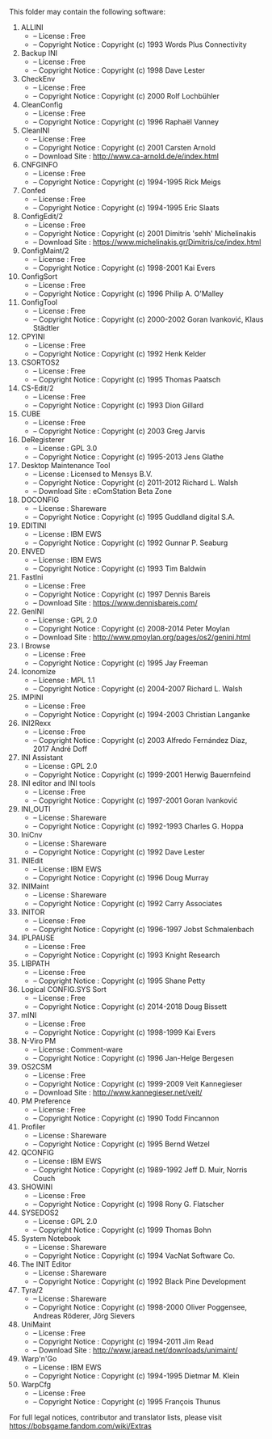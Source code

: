﻿This folder may contain the following software:

1. ALLINI
   - – License : Free
   - – Copyright Notice : Copyright (c) 1993 Words Plus Connectivity
2. Backup INI
   - – License : Free
   - – Copyright Notice : Copyright (c) 1998 Dave Lester
3. CheckEnv
   - – License : Free
   - – Copyright Notice : Copyright (c) 2000 Rolf Lochbühler
4. CleanConfig
   - – License : Free
   - – Copyright Notice : Copyright (c) 1996 Raphaël Vanney
5. CleanINI
   - – License : Free
   - – Copyright Notice : Copyright (c) 2001 Carsten Arnold
   - – Download Site : http://www.ca-arnold.de/e/index.html
6. CNFGINFO
   - – License : Free
   - – Copyright Notice : Copyright (c) 1994-1995 Rick Meigs
7. Confed
   - – License : Free
   - – Copyright Notice : Copyright (c) 1994-1995 Eric Slaats
8. ConfigEdit/2
   - – License : Free
   - – Copyright Notice : Copyright (c) 2001 Dimitris 'sehh' Michelinakis
   - – Download Site : https://www.michelinakis.gr/Dimitris/ce/index.html
9. ConfigMaint/2
   - – License : Free
   - – Copyright Notice : Copyright (c) 1998-2001 Kai Evers
10. ConfigSort
    - – License : Free
    - – Copyright Notice : Copyright (c) 1996 Philip A. O'Malley
11. ConfigTool
    - – License : Free
    - – Copyright Notice : Copyright (c) 2000-2002 Goran Ivanković, Klaus Städtler
12. CPYINI
    - – License : Free
    - – Copyright Notice : Copyright (c) 1992 Henk Kelder
13. CSORTOS2
    - – License : Free
    - – Copyright Notice : Copyright (c) 1995 Thomas Paatsch
14. CS-Edit/2
    - – License : Free
    - – Copyright Notice : Copyright (c) 1993 Dion Gillard
15. CUBE
    - – License : Free
    - – Copyright Notice : Copyright (c) 2003 Greg Jarvis
16. DeRegisterer
    - – License : GPL 3.0
    - – Copyright Notice : Copyright (c) 1995-2013 Jens Glathe
16. Desktop Maintenance Tool
    - – License : Licensed to Mensys B.V.
    - – Copyright Notice : Copyright (c) 2011-2012 Richard L. Walsh
    - – Download Site : eComStation Beta Zone
17. DOCONFIG
    - – License : Shareware
    - – Copyright Notice : Copyright (c) 1995 Guddland digital S.A.
18. EDITINI
    - – License : IBM EWS
    - – Copyright Notice : Copyright (c) 1992 Gunnar P. Seaburg
19. ENVED
    - – License : IBM EWS
    - – Copyright Notice : Copyright (c) 1993 Tim Baldwin
20. FastIni
    - – License : Free
    - – Copyright Notice : Copyright (c) 1997 Dennis Bareis
    - – Download Site : https://www.dennisbareis.com/
21. GenINI
    - – License : GPL 2.0
    - – Copyright Notice : Copyright (c) 2008-2014 Peter Moylan
    - – Download Site : http://www.pmoylan.org/pages/os2/genini.html
22. I Browse
    - – License : Free
    - – Copyright Notice : Copyright (c) 1995 Jay Freeman
23. Iconomize
    - – License : MPL 1.1
    - – Copyright Notice : Copyright (c) 2004-2007 Richard L. Walsh
24. IMPINI
    - – License : Free
    - – Copyright Notice : Copyright (c) 1994-2003 Christian Langanke
25. INI2Rexx
    - – License : Free
    - – Copyright Notice : Copyright (c) 2003 Alfredo Fernández Díaz, 2017 André Doff
26. INI Assistant
    - – License : GPL 2.0
    - – Copyright Notice : Copyright (c) 1999-2001 Herwig Bauernfeind
27. INI editor and INI tools
    - – License : Free
    - – Copyright Notice : Copyright (c) 1997-2001 Goran Ivanković
28. INI_OUTI
    - – License : Shareware
    - – Copyright Notice : Copyright (c) 1992-1993 Charles G. Hoppa
29. IniCnv
    - – License : Shareware
    - – Copyright Notice : Copyright (c) 1992 Dave Lester
30. INIEdit
    - – License : IBM EWS
    - – Copyright Notice : Copyright (c) 1996 Doug Murray
31. INIMaint
    - – License : Shareware
    - – Copyright Notice : Copyright (c) 1992 Carry Associates
32. INITOR
    - – License : Free
    - – Copyright Notice : Copyright (c) 1996-1997 Jobst Schmalenbach
33. IPLPAUSE
    - – License : Free
    - – Copyright Notice : Copyright (c) 1993 Knight Research
34. LIBPATH
    - – License : Free
    - – Copyright Notice : Copyright (c) 1995 Shane Petty
35. Logical CONFIG.SYS Sort
    - – License : Free
    - – Copyright Notice : Copyright (c) 2014-2018 Doug Bissett
36. mINI
    - – License : Free
    - – Copyright Notice : Copyright (c) 1998-1999 Kai Evers
37. N-Viro PM
    - – License : Comment-ware
    - – Copyright Notice : Copyright (c) 1996 Jan-Helge Bergesen
38. OS2CSM
    - – License : Free
    - – Copyright Notice : Copyright (c) 1999-2009 Veit Kannegieser
    - – Download Site : http://www.kannegieser.net/veit/
39. PM Preference
    - – License : Free
    - – Copyright Notice : Copyright (c) 1990 Todd Fincannon
40. Profiler
    - – License : Shareware
    - – Copyright Notice : Copyright (c) 1995 Bernd Wetzel
41. QCONFIG
    - – License : IBM EWS
    - – Copyright Notice : Copyright (c) 1989-1992 Jeff D. Muir, Norris Couch
42. SHOWINI
    - – License : Free
    - – Copyright Notice : Copyright (c) 1998 Rony G. Flatscher
43. SYSEDOS2
    - – License : GPL 2.0
    - – Copyright Notice : Copyright (c) 1999 Thomas Bohn
44. System Notebook
    - – License : Shareware
    - – Copyright Notice : Copyright (c) 1994 VacNat Software Co.
45. The INIT Editor
    - – License : Shareware
    - – Copyright Notice : Copyright (c) 1992 Black Pine Development
46. Tyra/2
    - – License : Shareware
    - – Copyright Notice : Copyright (c) 1998-2000 Oliver Poggensee, Andreas Röderer, Jörg Sievers
47. UniMaint
    - – License : Free
    - – Copyright Notice : Copyright (c) 1994-2011 Jim Read
    - – Download Site : http://www.jaread.net/downloads/unimaint/
48. Warp'n'Go
    - – License : IBM EWS
    - – Copyright Notice : Copyright (c) 1994-1995 Dietmar M. Klein
49. WarpCfg
    - – License : Free
    - – Copyright Notice : Copyright (c) 1995 François Thunus

For full legal notices, contributor and translator lists, please visit https://bobsgame.fandom.com/wiki/Extras
